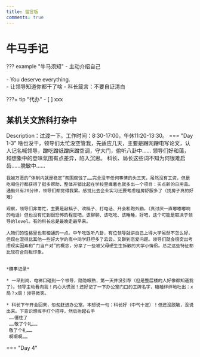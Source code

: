 ```yaml
---
title: 留言板
comments: true
---
```


# 牛马手记


??? example "牛马须知"
    - 主动介绍自己<br>    
    - You deserve everything.  
    - 让领导知道你都干了啥
    - 科长箴言：不要自证清白
    
???+ tip "代办"
    - [ ] xxx<br>


## 某机关文旅科打杂中
Description：过渡一下。工作时间：8:30-17:00，午休11:20-13:30。
=== "Day 1-3"
    啥也没干，领导们太忙没空管我，先适应几天，主要是蹭网蹭电写论文，认人记名喊领导，蹭吃蹭纸蹭床蹭空调，守大门，偷听八卦中……
    领导们好和蔼，和想象中的登味氛围有点差异，陷入沉思。
    科长、局长这些词不知为何很难启齿……脱敏中……<br>

    我被万恶的“体制内就是稳定”氛围腐蚀了……完全没干任何事情的头三天，虽然没有工资，但是吃喝住行都获得了挺多帮助，整体开销比起在学校里瘫着也就多出一个项目：买点新的日用品。通勤只有20分钟，领导们都觉得我累。感觉比去企业实习还要考虑租房舒服多了（找房子真的好难）  
    
    观察，领导们非常忙，主要是敲稿子、改稿子、打电话、开会和跑外勤。（真讨厌一直嘟嘟嘟响的电话）但也没有忙到很恐怖的程度吧，该聊聊、该吃吃、该睡睡，好吧，这个可能是取决于领导的level。有的科长总是最晚走最早来。

    人物们的性格里也有相通的一点。中午吃饭听八卦，有位领导就讲自己上得大学虽然不怎么好，但现在混得比其他一些好大学的高中同学舒坦多了云云。又聊到恋爱问题。领导们就会很突出考虑现实因素和“门当户对”的概念，分享了一些被父母硬生生拆散的大学小情侣。总之这些特征都比较符合刻板印象。


    *糗事记录*

    * 一早到岗，电梯口碰到一个领导，隐隐眼熟，第一天并没引荐（但是整层楼的人好像都知道我了）。领导主动看向我！内心大慌张！还好记了一下办公室门口的工牌名字，磕磕绊绊地吐出：x局？x局！领导微笑。  
  
    * 科长下午开会回来，匆匆赶进办公室。本想说一句：科长好（中气十足）！但还没脱敏，没说出来。下意识想挥手打个招呼，然后抬起右手    
     ……僵住了   
     ……敬了个礼……    
     敬了个礼…… 
     啊啊啊……

=== "Day 4"
